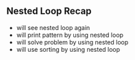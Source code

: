 ## Nested Loop Recap

- will see nested loop again
- will print pattern by using nested loop
- will solve problem by using nested loop
- will use sorting by using nested loop
